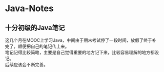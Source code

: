 # Java-Notes
## 十分初级的Java笔记

这几个月在MOOC上学习Java，中间由于期末考试停了一段时间，放假了终于补完了，顺便把自己的笔记传上来。<br>
笔记记得比较简略，主要是自己觉得重要的地方记下来，比较容易理解的地方都没记。<br>
后续应该会不断完善。
